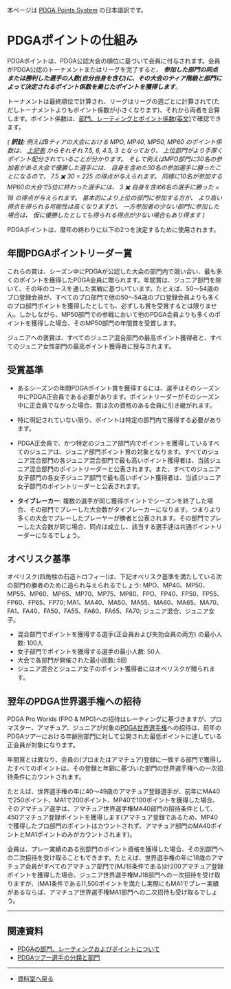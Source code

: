 本ページは
[PDGA Points System](https://www.pdga.com/points)
の日本語訳です。

# PDGAポイントの仕組み

PDGAポイントは、PDGA公認大会の順位に基づいて会員に付与されます。会員がPDGA公認のトーナメントまたはリーグを完了すると、
***参加した部門の同点または勝利した選手の人数(自分自身を含む)に、その大会のティア階級と部門によって決定されるポイント係数を乗じたポイントを獲得します***。

トーナメントは最終順位で計算され、リーグはリーグの週ごとに計算されて(ただしトーナメントよりもポイント係数が小さくなります)、それから両者を合算します。ポイント係数は、[部門、レーティングとポイント係数(英文)](https://www.pdga.com/pdga-documents/tour-documents/divisions-ratings-and-points-factors)で確認できます。

*(
**訳註**:
例えばBティアの大会における MPO, MP40, MP50, MP60 のポイント係数は、
[上記表](https://www.pdga.com/pdga-documents/tour-documents/divisions-ratings-and-points-factors)
からそれぞれ 7.5, 6, 4.5, 3 となっており、
上位部門がより手厚くポイント配分されていることが分かります。
そして例えばMPO部門に30名の参加者がある大会で優勝した選手には、
自身を含めた30名の参加選手に勝ったことになるので、
7.5 ✖️ 30 = 225 の得点が与えられます。
同様に10名が参加するMP60の大会で5位に終わった選手には、
3 ✖️ 自身を含め6名の選手に勝った = 18 の得点が与えられます。
基本的により上位の部門に参加する方が、
より高い得点を得られる可能性は高くなりますが、
一方参加者の少ない部門に参加した場合は、
仮に優勝したとしても得られる得点が少ない場合もあり得ます
)*

PDGAポイントは、暦年の終わりに以下の2つを決定するために使用されます。

## 年間PDGAポイントリーダー賞

これらの賞は、シーズン中にPDGAが公認した大会の部門内で競い合い、最も多くのポイントを獲得したPDGA会員に贈られます。年間賞は、ジュニア部門を除いて、その年のコースを通した実戦に基づいています。たとえば、50〜54歳のプロ登録会員が、すべてのプロ部門で他の50〜54歳のプロ登録会員よりも多くのプロ部門ポイントを獲得したとしても、必ずしも賞を受賞するとは限りません。しかしながら、MP50部門での参戦において他のPDGA会員よりも多くのポイントを獲得した場合、そのMP50部門の年間賞を受賞します。

ジュニアへの褒賞は、すべてのジュニア混合部門の最高ポイント獲得者と、すべてのジュニア女性部門の最高ポイント獲得者に授与されます。

## 受賞基準

* あるシーズンの年間PDGAポイント賞を獲得するには、選手はそのシーズン中にPDGA正会員である必要があります。ポイントリーダーがそのシーズン中に正会員でなかった場合、賞は次の資格のある会員に引き継がれます。

* 特に明記されていない限り、ポイントは特定の部門内で獲得する必要があります。

* PDGA正会員で、かつ特定のジュニア部門内でポイントを獲得しているすべてのジュニアは、ジュニア部門ポイント賞の対象となります。すべてのジュニア混合部門の各ジュニア混合部門で最も高いポイント獲得者は、当該ジュニア混合部門のポイントリーダーと公表されます。また、すべてのジュニア女子部門の各女子ジュニア部門で最も高いポイント獲得者は、当該ジュニア女子部門のポイントリーダーと公表されます。

* **タイブレーカー**: 複数の選手が同じ獲得ポイントでシーズンを終了した場合、その部門でプレーした大会数がタイブレーカーになります。つまりより多くの大会でプレーしたプレーヤーが勝者と公表されます。その部門でプレーした大会数が同じ場合、同点は成立し、該当する選手達は共通ポイントリーダーになるでしょう。

## オベリスク基準

オベリスク(四角柱の石造トロフィー)は、下記オベリスク基準を満たしている次の部門の勝者のために造られ与えられるでしょう: MPO、MP40、MP50、MP55、MP60、MP65、MP70、MP75、MP80、FPO、FP40、FP50、FP55、FP60、FP65、FP70; MA1、MA40、MA50、MA55、MA60、MA65、MA70、FA1、FA40、FA50、FA55、FA60、FA65、FA70; ジュニア混合、ジュニア女子。

* 混合部門でポイントを獲得する選手(正会員および失効会員の両方) の最小人数: 100人
* 女子部門でポイントを獲得する選手の最小人数: 50人
* 大会で各部門が開催された最小回数: 5回
* ジュニア混合とジュニア女子のポイント獲得者にはオベリスクが贈られます。

## 翌年のPDGA世界選手権への招待

PDGA Pro Worlds (FPO & MPO)への招待はレーティングに基づきますが、プロマスター、アマチュア、ジュニアが対象の[PDGA世界選手権](https://www.pdga.com/world-championships)への招待は、前年のPDGAツアーにおける年齢別部門に対して公開された最低ポイントに達している正会員が対象になります。

年間賞とは異なり、会員の(プロまたはアマチュア)登録に一致する部門で獲得したすべてのポイントは、その登録と年齢に基づいた部門の世界選手権への一次招待条件にカウントされます。

たとえば、世界選手権の年に40～49歳のアマチュア登録選手が、前年にMA40で250ポイント、MA1で200ポイント、MP40で100ポイントを獲得した場合、そのアマチュア選手は、アマチュア世界選手権MA40部門の招待条件として、450アマチュア登録ポイントを獲得します(アマチュア登録であるため、MP40で獲得したプロ部門のポイントはカウントされず、アマチュア部門のMA40ポイントとMA1ポイントのみがカウントされます)。

会員は、プレー実績のある別部門のポイント資格を獲得した場合、その別部門への二次招待を受け取ることもできます。たとえば、世界選手権の年に18歳のアマチュア会員がすべてのアマチュア部門で(MJ18条件である)計200アマチュア登録ポイントを獲得した場合、ジュニア世界選手権MJ18部門への一次招待を受け取りますが、(MA1条件である)1,500ポイントを満たし実際にもMA1でプレー実績があるならば、アマチュア世界選手権MA1部門への二次招待も受け取るでしょう。

---
## 関連資料

* [PDGAの部門、レーティングおよびポイントについて](/libraries/divisions)
* [PDGAツアー選手の分類と部門](/libraries/classifications)

---
* [資料室へ戻る](/libraries/index)
